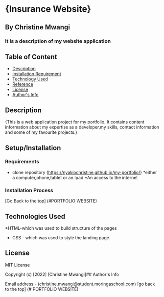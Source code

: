 # {Insurance Website}

## By Christine Mwangi

### It is a description of my website application

## Table of Content

+ [Description](#description)
+ [Installation Requirement](#Installation)
+ [Technology Used](#technology-used)
+ [Reference](#reference)
+ [License](#licence)
+ [Author's Info](#author-info)

## Description

{This is a web application project for my portfolio. It contains content information about  my expertise as a developer,my skills, contact information and some of my favourite projects.}

## Setup/Installation

### Requirements

+ clone repository
{<https://nyakiochristine.github.io/my-portfolio/>}
*either a computer,phone,tablet or an Ipad
*An access to the internet

### Installation Process

[Go Back to the top]
(#PORTFOLIO WEBSITE)

## Technologies Used

*HTML-which was used to build structure of the pages

+ CSS - which was used to style the landing page.

## License

MIT License

Copyright (c) [2022] [Christine Mwangi]## Author's Info

Email address - (christine.mwangi@student.moringaschool.com)
[go back to the top]
(# PORTFOLIO WEBSITE)

